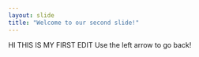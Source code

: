 ```yaml
---
layout: slide
title: "Welcome to our second slide!"
---
```

HI THIS IS MY FIRST EDIT
Use the left arrow to go back!
